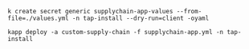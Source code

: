 `k create secret generic supplychain-app-values --from-file=./values.yml -n tap-install --dry-run=client -oyaml`

`kapp deploy -a custom-supply-chain -f supplychain-app.yml -n tap-install`
